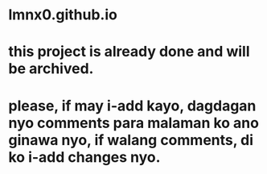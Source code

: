 # lmnx0.github.io

# this project is already done and will be archived.

# please, if may i-add kayo, dagdagan nyo comments para malaman ko ano ginawa nyo, if walang comments, di ko i-add changes nyo.
